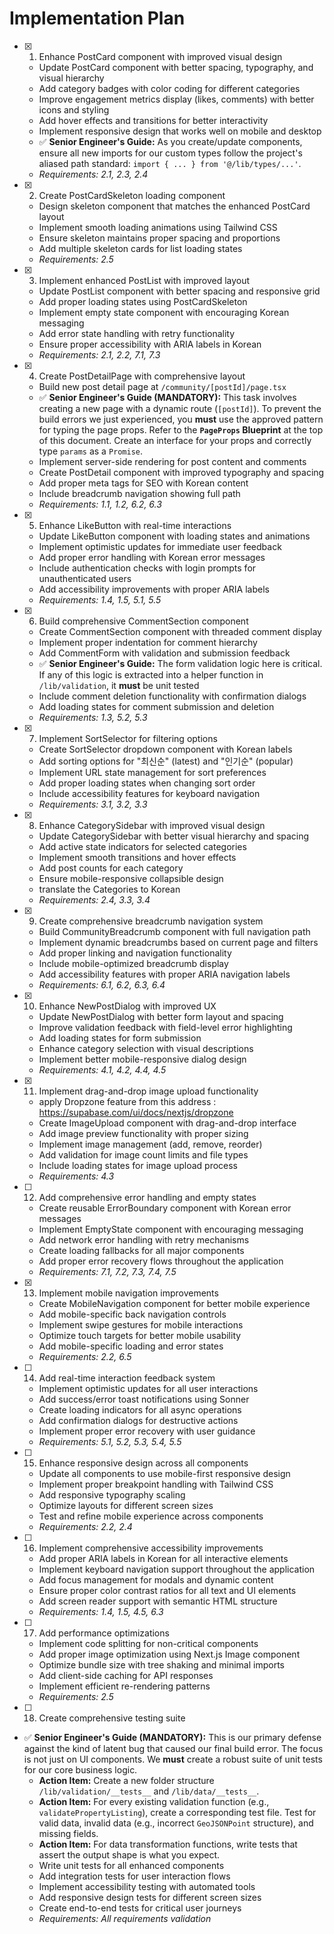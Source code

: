 # Implementation Plan

- [x] 1. Enhance PostCard component with improved visual design
  - Update PostCard component with better spacing, typography, and visual hierarchy
  - Add category badges with color coding for different categories
  - Improve engagement metrics display (likes, comments) with better icons and styling
  - Add hover effects and transitions for better interactivity
  - Implement responsive design that works well on mobile and desktop
  - ✅ **Senior Engineer's Guide:** As you create/update components, ensure all new imports for our custom types follow the project's aliased path standard: `import { ... } from '@/lib/types/...'`.
  - _Requirements: 2.1, 2.3, 2.4_

- [x] 2. Create PostCardSkeleton loading component
  - Design skeleton component that matches the enhanced PostCard layout
  - Implement smooth loading animations using Tailwind CSS
  - Ensure skeleton maintains proper spacing and proportions
  - Add multiple skeleton cards for list loading states
  - _Requirements: 2.5_

- [x] 3. Implement enhanced PostList with improved layout
  - Update PostList component with better spacing and responsive grid
  - Add proper loading states using PostCardSkeleton
  - Implement empty state component with encouraging Korean messaging
  - Add error state handling with retry functionality
  - Ensure proper accessibility with ARIA labels in Korean
  - _Requirements: 2.1, 2.2, 7.1, 7.3_

- [x] 4. Create PostDetailPage with comprehensive layout
  - Build new post detail page at `/community/[postId]/page.tsx`
  - ✅ **Senior Engineer's Guide (MANDATORY):** This task involves creating a new page with a dynamic route (`[postId]`). To prevent the build errors we just experienced, you **must** use the approved pattern for typing the page props. Refer to the **`PageProps` Blueprint** at the top of this document. Create an interface for your props and correctly type `params` as a `Promise`.
  - Implement server-side rendering for post content and comments
  - Create PostDetail component with improved typography and spacing
  - Add proper meta tags for SEO with Korean content
  - Include breadcrumb navigation showing full path
  - _Requirements: 1.1, 1.2, 6.2, 6.3_

- [x] 5. Enhance LikeButton with real-time interactions
  - Update LikeButton component with loading states and animations
  - Implement optimistic updates for immediate user feedback
  - Add proper error handling with Korean error messages
  - Include authentication checks with login prompts for unauthenticated users
  - Add accessibility improvements with proper ARIA labels
  - _Requirements: 1.4, 1.5, 5.1, 5.5_

- [x] 6. Build comprehensive CommentSection component
  - Create CommentSection component with threaded comment display
  - Implement proper indentation for comment hierarchy
  - Add CommentForm with validation and submission feedback
  - ✅ **Senior Engineer's Guide:** The form validation logic here is critical. If any of this logic is extracted into a helper function in `/lib/validation`, it **must** be unit tested
  - Include comment deletion functionality with confirmation dialogs
  - Add loading states for comment submission and deletion
  - _Requirements: 1.3, 5.2, 5.3_

- [x] 7. Implement SortSelector for filtering options
  - Create SortSelector dropdown component with Korean labels
  - Add sorting options for "최신순" (latest) and "인기순" (popular)
  - Implement URL state management for sort preferences
  - Add proper loading states when changing sort order
  - Include accessibility features for keyboard navigation
  - _Requirements: 3.1, 3.2, 3.3_

- [x] 8. Enhance CategorySidebar with improved visual design
  - Update CategorySidebar with better visual hierarchy and spacing
  - Add active state indicators for selected categories
  - Implement smooth transitions and hover effects
  - Add post counts for each category
  - Ensure mobile-responsive collapsible design
  - translate the Categories to Korean
  - _Requirements: 2.4, 3.3, 3.4_

- [x] 9. Create comprehensive breadcrumb navigation system
  - Build CommunityBreadcrumb component with full navigation path
  - Implement dynamic breadcrumbs based on current page and filters
  - Add proper linking and navigation functionality
  - Include mobile-optimized breadcrumb display
  - Add accessibility features with proper ARIA navigation labels
  - _Requirements: 6.1, 6.2, 6.3, 6.4_

- [x] 10. Enhance NewPostDialog with improved UX
  - Update NewPostDialog with better form layout and spacing
  - Improve validation feedback with field-level error highlighting
  - Add loading states for form submission
  - Enhance category selection with visual descriptions
  - Implement better mobile-responsive dialog design
  - _Requirements: 4.1, 4.2, 4.4, 4.5_

- [x] 11. Implement drag-and-drop image upload functionality
  - apply Dropzone feature from this address : https://supabase.com/ui/docs/nextjs/dropzone
  - Create ImageUpload component with drag-and-drop interface
  - Add image preview functionality with proper sizing
  - Implement image management (add, remove, reorder)
  - Add validation for image count limits and file types
  - Include loading states for image upload process
  - _Requirements: 4.3_

- [ ] 12. Add comprehensive error handling and empty states
  - Create reusable ErrorBoundary component with Korean error messages
  - Implement EmptyState component with encouraging messaging
  - Add network error handling with retry mechanisms
  - Create loading fallbacks for all major components
  - Add proper error recovery flows throughout the application
  - _Requirements: 7.1, 7.2, 7.3, 7.4, 7.5_

- [x] 13. Implement mobile navigation improvements
  - Create MobileNavigation component for better mobile experience
  - Add mobile-specific back navigation controls
  - Implement swipe gestures for mobile interactions
  - Optimize touch targets for better mobile usability
  - Add mobile-specific loading and error states
  - _Requirements: 2.2, 6.5_

- [ ] 14. Add real-time interaction feedback system
  - Implement optimistic updates for all user interactions
  - Add success/error toast notifications using Sonner
  - Create loading indicators for all async operations
  - Add confirmation dialogs for destructive actions
  - Implement proper error recovery with user guidance
  - _Requirements: 5.1, 5.2, 5.3, 5.4, 5.5_

- [ ] 15. Enhance responsive design across all components
  - Update all components to use mobile-first responsive design
  - Implement proper breakpoint handling with Tailwind CSS
  - Add responsive typography scaling
  - Optimize layouts for different screen sizes
  - Test and refine mobile experience across components
  - _Requirements: 2.2, 2.4_

- [ ] 16. Implement comprehensive accessibility improvements
  - Add proper ARIA labels in Korean for all interactive elements
  - Implement keyboard navigation support throughout the application
  - Add focus management for modals and dynamic content
  - Ensure proper color contrast ratios for all text and UI elements
  - Add screen reader support with semantic HTML structure
  - _Requirements: 1.4, 1.5, 4.5, 6.3_

- [ ] 17. Add performance optimizations
  - Implement code splitting for non-critical components
  - Add proper image optimization using Next.js Image component
  - Optimize bundle size with tree shaking and minimal imports
  - Add client-side caching for API responses
  - Implement efficient re-rendering patterns
  - _Requirements: 2.5_

- [ ] 18. Create comprehensive testing suite
- ✅ **Senior Engineer's Guide (MANDATORY):** This is our primary defense against the kind of latent bug that caused our final build error. The focus is not just on UI components. We **must** create a robust suite of unit tests for our core business logic.
  - **Action Item:** Create a new folder structure `/lib/validation/__tests__` and `/lib/data/__tests__`.
  - **Action Item:** For every existing validation function (e.g., `validatePropertyListing`), create a corresponding test file. Test for valid data, invalid data (e.g., incorrect `GeoJSONPoint` structure), and missing fields.
  - **Action Item:** For data transformation functions, write tests that assert the output shape is what you expect.
  - Write unit tests for all enhanced components
  - Add integration tests for user interaction flows
  - Implement accessibility testing with automated tools
  - Add responsive design tests for different screen sizes
  - Create end-to-end tests for critical user journeys
  - _Requirements: All requirements validation_
